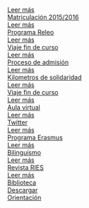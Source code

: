 
<!--

    Las imagenes de los elementos son de 400 x 393 pixeles

-->


<!------------------------------------------------------------------------------------ -->
<!--------------------------  INICIO ELEMENTO DESTACADO ------------------------------ -->
<!------------------------------------------------------------------------------------ -->

<div class="col-lg-3 col-md-3 col-sm-6 col-xs-6">
    <div class="shop_item">
        <div class="entry">
            <img src="/imagenes/signup.jpg" alt="" class="img-responsive">
            <div class="magnifier">
                <div class="buttons">
                    <a class="st btn btn-default" href="/matriculacion-2015-2016/">Leer más</a>
                </div><!-- end buttons -->
            </div><!-- end magnifier -->
        </div><!-- end entry -->
        <div class="shop_desc">
            <div class="shop_title">
                <a href="/matriculacion-2015-2016/"><span>Matriculación 2015/2016</span></a>
            </div>
        </div><!-- end shop_desc -->
    </div><!-- end item -->
</div><!-- end col-lg-3 -->


<!-- ------------------------------------------------------------->             
<!-- ----------------- FIN ELEMENTO DESTACADO  ------------------->       
<!-- ------------------------------------------------------------->  



<!------------------------------------------------------------------------------------ -->
<!--------------------------  INICIO ELEMENTO DESTACADO ------------------------------ -->
<!------------------------------------------------------------------------------------ -->

<div class="col-lg-3 col-md-3 col-sm-6 col-xs-6">
    <div class="shop_item">
        <div class="entry">
            <img src="/imagenes/libros.jpg" alt="" class="img-responsive">
            <div class="magnifier">
                <div class="buttons">
                    <a class="st btn btn-default" href="/releo/">Leer más</a>
                </div><!-- end buttons -->
            </div><!-- end magnifier -->
        </div><!-- end entry -->
        <div class="shop_desc">
            <div class="shop_title">
                <a href="/releo/"><span>Programa Releo</span></a>
            </div>
        </div><!-- end shop_desc -->
    </div><!-- end item -->
</div><!-- end col-lg-3 -->


<!-- ------------------------------------------------------------->             
<!-- ----------------- FIN ELEMENTO DESTACADO  ------------------->       
<!-- ------------------------------------------------------------->  



<!------------------------------------------------------------------------------------ -->
<!--------------------------  INICIO ELEMENTO DESTACADO ------------------------------ -->
<!------------------------------------------------------------------------------------ -->

<div class="col-lg-3 col-md-3 col-sm-6 col-xs-6">
    <div class="shop_item">
        <div class="entry">
            <img src="/imagenes/alhambra.jpg" alt="" class="img-responsive">
            <div class="magnifier">
                <div class="buttons">
                    <a class="st btn btn-default" href="https://goo.gl/photos/dB3qXhLDTwHHPseK8">Leer más</a>
                </div>
            </div>
        </div>
        <div class="shop_desc">
            <div class="shop_title">
                <a href="https://goo.gl/photos/dB3qXhLDTwHHPseK8"><span>Viaje fin de curso</span></a>
            </div>
        </div>
    </div>
</div>


<!-- ------------------------------------------------------------->             
<!-- ----------------- FIN ELEMENTO DESTACADO  ------------------->       
<!-- ------------------------------------------------------------->  








<!------------------------------------------------------------------------------------ -->
<!--------------------------  INICIO ELEMENTO DESTACADO ------------------------------ -->
<!------------------------------------------------------------------------------------ -->

<div class="col-lg-3 col-md-3 col-sm-6 col-xs-6">
    <div class="shop_item">
        <div class="entry">
            <img src="/imagenes/admision-2015-2016.jpg" alt="" class="img-responsive">
            <div class="magnifier">
                <div class="buttons">
                    <a class="st btn btn-default" href="/proceso-admision-2015-2016/">Leer más</a>
                </div><!-- end buttons -->
            </div><!-- end magnifier -->
        </div><!-- end entry -->
        <div class="shop_desc">
            <div class="shop_title">
                <a href="/proceso-admision-2015-2016/"><span>Proceso de admisión</span></a>
            </div>
        </div><!-- end shop_desc -->
    </div><!-- end item -->
</div><!-- end col-lg-3 -->


<!-- ------------------------------------------------------------->             
<!-- ----------------- FIN ELEMENTO DESTACADO  ------------------->       
<!-- ------------------------------------------------------------->  





<!------------------------------------------------------------------------------------ -->
<!--------------------------  INICIO ELEMENTO DESTACADO ------------------------------ -->
<!------------------------------------------------------------------------------------ -->

<!--<div class="col-lg-3 col-md-3 col-sm-6 col-xs-6">
    <div class="shop_item">
        <div class="entry">
            <img src="/imagenes/comeniusCuadrado.png" alt="" class="img-responsive">
            <div class="magnifier">
                <div class="buttons">
                    <a class="st btn btn-default" href="/comenius/">Leer más</a>
                </div>
            </div>
        </div>
        <div class="shop_desc">
            <div class="shop_title">
                <a href="/comenius/"><span>Comenius</span></a>
            </div>
        </div>
    </div>
</div>-->


<!-- ------------------------------------------------------------->             
<!-- ----------------- FIN ELEMENTO DESTACADO  ------------------->       
<!-- ------------------------------------------------------------->  



<!------------------------------------------------------------------------------------ -->
<!--------------------------  INICIO ELEMENTO DESTACADO ------------------------------ -->
<!------------------------------------------------------------------------------------ -->

<div class="col-lg-3 col-md-3 col-sm-6 col-xs-6">
    <div class="shop_item">
        <div class="entry">
            <img src="/imagenes/logo-car.gif" alt="" class="img-responsive">
            <div class="magnifier">
                <div class="buttons">
                    <a class="st btn btn-default" href="/san-andres-emprende/">Leer más</a>
                </div><!-- end buttons -->
            </div><!-- end magnifier -->
        </div><!-- end entry -->
        <div class="shop_desc">
            <div class="shop_title">
                <a href="/san-andres-emprende/"><span>Kilometros de solidaridad</span></a>
            </div>
        </div><!-- end shop_desc -->
    </div><!-- end item -->
</div><!-- end col-lg-3 -->


<!-- ------------------------------------------------------------->             
<!-- ----------------- FIN ELEMENTO DESTACADO  ------------------->       
<!-- ------------------------------------------------------------->  

<!------------------------------------------------------------------------------------ -->
<!--------------------------  INICIO ELEMENTO DESTACADO ------------------------------ -->
<!------------------------------------------------------------------------------------ -->

<div class="col-lg-3 col-md-3 col-sm-6 col-xs-6">
    <div class="shop_item">
        <div class="entry">
            <img src="/imagenes/alhambra.jpg" alt="" class="img-responsive">
            <div class="magnifier">
                <div class="buttons">
                    <a class="st btn btn-default" href="/viaje-fin-de-curso-2015/">Leer más</a>
                </div>
            </div>
        </div>
        <div class="shop_desc">
            <div class="shop_title">
                <a href="/viaje-fin-de-curso-2015/"><span>Viaje fin de curso</span></a>
            </div>
        </div>
    </div>
</div>


<!-- ------------------------------------------------------------->             
<!-- ----------------- FIN ELEMENTO DESTACADO  ------------------->       
<!-- ------------------------------------------------------------->  




















<!------------------------------------------------------------------------------------ -->
<!--------------------------  INICIO ELEMENTO DESTACADO ------------------------------ -->
<!------------------------------------------------------------------------------------ -->
<div class="col-lg-3 col-md-3 col-sm-6 col-xs-6">
    <div class="shop_item">
        <div class="entry">
            <img src="/imagenes/moodle2.jpg" alt="" class="img-responsive">
            <div class="magnifier">
                <div class="buttons">
                    <a class="st btn btn-default" href="http://sanandresies.gnomio.com/">Leer más</a>
                </div><!-- end buttons -->
            </div><!-- end magnifier -->
        </div><!-- end entry -->
        <div class="shop_desc">
            <div class="shop_title">
                <a href="http://sanandresies.gnomio.com/"><span>Aula virtual</span></a>
            </div>
        </div><!-- end shop_desc -->
    </div><!-- end item -->
</div><!-- end col-lg-3 -->
 

<!-- ------------------------------------------------------------->             
<!-- ----------------- FIN ELEMENTO DESTACADO  ------------------->       
<!-- ------------------------------------------------------------->  



























<!------------------------------------------------------------------------------------ -->
<!--------------------------  INICIO ELEMENTO DESTACADO ------------------------------ -->
<!------------------------------------------------------------------------------------ -->

<div class="col-lg-3 col-md-3 col-sm-6 col-xs-6">
    <div class="shop_item">
        <div class="entry">
            <img src="/imagenes/twitter.jpg" alt="" class="img-responsive">
            <div class="magnifier">
                <div class="buttons">
                    <a class="st btn btn-default" href="https://twitter.com/iessanandres">Leer más</a>
                </div><!-- end buttons -->
            </div><!-- end magnifier -->
        </div><!-- end entry -->
        <div class="shop_desc">
            <div class="shop_title">
                <a href="https://twitter.com/iessanandres"><span>Twitter</span></a>
            </div>
        </div><!-- end shop_desc -->
    </div><!-- end item -->
</div><!-- end col-lg-3 -->    
  

<!-- ------------------------------------------------------------->             
<!-- ----------------- FIN ELEMENTO DESTACADO  ------------------->       
<!-- ------------------------------------------------------------->  
 































<!------------------------------------------------------------------------------------ -->
<!--------------------------  INICIO ELEMENTO DESTACADO ------------------------------ -->
<!------------------------------------------------------------------------------------ -->
<div class="col-lg-3 col-md-3 col-sm-6 col-xs-6">
    <div class="shop_item">
        <div class="entry">
            <img src="/imagenes/erasmus.jpg" alt="" class="img-responsive">
            <div class="magnifier">
                <div class="buttons">
                    <a class="st btn btn-default" href="/paginas/erasmus/">Leer más</a>
                </div><!-- end buttons -->
            </div><!-- end magnifier -->
        </div><!-- end entry -->
        <div class="shop_desc">
            <div class="shop_title">
                <a href="/paginas/erasmus/"><span>Programa Erasmus</span></a>
            </div>
        </div><!-- end shop_desc -->
    </div><!-- end item -->
</div><!-- end col-lg-3 -->


<!-- ------------------------------------------------------------->             
<!-- ----------------- FIN ELEMENTO DESTACADO  ------------------->       
<!-- ------------------------------------------------------------->  





































<!------------------------------------------------------------------------------------ -->
<!--------------------------  INICIO ELEMENTO DESTACADO ------------------------------ -->
<!------------------------------------------------------------------------------------ -->
<div class="col-lg-3 col-md-3 col-sm-6 col-xs-6">
    <div class="shop_item">
        <div class="entry">
            <img src="/imagenes/bilinguismoCuadrado.jpg" alt="" class="img-responsive">
            <div class="magnifier">
                <div class="buttons">
                    <a class="st btn btn-default" href="https://drive.google.com/open?id=1t3mk7u4adtUKU-ukNez-aVneINoghoyreFTMHssDD80&authuser=0">Leer más</a>
                </div><!-- end buttons -->
            </div><!-- end magnifier -->
        </div><!-- end entry -->
        <div class="shop_desc">
            <div class="shop_title">
                <a href="https://drive.google.com/open?id=1t3mk7u4adtUKU-ukNez-aVneINoghoyreFTMHssDD80&authuser=0"><span>Bilinguismo</span></a>
            </div>
        </div><!-- end shop_desc -->
    </div><!-- end item -->
</div><!-- end col-lg-3 -->
 

<!-- ------------------------------------------------------------->             
<!-- ----------------- FIN ELEMENTO DESTACADO  ------------------->       
<!-- ------------------------------------------------------------->  



               
































<!------------------------------------------------------------------------------------ -->
<!--------------------------  INICIO ELEMENTO DESTACADO ------------------------------ -->
<!------------------------------------------------------------------------------------ -->

<!--
<div class="col-lg-3 col-md-3 col-sm-6 col-xs-6">
    <div class="shop_item">
        <div class="entry">
            <img src="/imagenes/tarjeta.jpg" alt="" class="img-responsive">
            <div class="magnifier">
                <div class="buttons">
                    <a class="st btn btn-default" href="http://www.solclimp.com/">Leer más</a>
                </div>
            </div>
        </div>
        <div class="shop_desc">
            <div class="shop_title">
                <a href="http://www.solclimp.com/"><span>SolClimp</span></a>
            </div>
        </div>
    </div>
</div>-->



<!-- ------------------------------------------------------------->             
<!-- ----------------- FIN ELEMENTO DESTACADO  ------------------->       
<!-- ------------------------------------------------------------->  


          




































<!------------------------------------------------------------------------------------ -->
<!--------------------------  INICIO ELEMENTO DESTACADO ------------------------------ -->
<!------------------------------------------------------------------------------------ -->

<div class="col-lg-3 col-md-3 col-sm-6 col-xs-6">
    <div class="shop_item">
        <div class="entry">
            <img src="/imagenes/revista.jpg" alt="" class="img-responsive">
            <div class="magnifier">
                <div class="buttons">
                    <a class="st btn btn-default" href="http://www.flipgorilla.com/p/23837411469428441/show">Leer más</a>
                </div><!-- end buttons -->
            </div><!-- end magnifier -->
        </div><!-- end entry -->
        <div class="shop_desc">
            <div class="shop_title">
                <a href="http://www.flipgorilla.com/p/23837411469428441/show"><span>Revista RIES</span></a>
            </div>
        </div><!-- end shop_desc -->
    </div><!-- end item -->
</div><!-- end col-lg-3 -->


<!-- ------------------------------------------------------------->             
<!-- ----------------- FIN ELEMENTO DESTACADO  ------------------->       
<!-- ------------------------------------------------------------->  



























<!------------------------------------------------------------------------------------ -->
<!--------------------------  INICIO ELEMENTO DESTACADO ------------------------------ -->
<!------------------------------------------------------------------------------------ -->

<div class="col-lg-3 col-md-3 col-sm-6 col-xs-6">
    <div class="shop_item">
        <div class="entry">
            <img src="/imagenes/bibliotecaCuadrado.jpg" alt="" class="img-responsive">
            <div class="magnifier">
                <div class="buttons">
                    <a class="st btn btn-default link-biblioteca" href="" data-toggle="modal" data-target="#ventanaModal">Leer más</a>
                </div><!-- end buttons -->
            </div><!-- end magnifier -->
        </div><!-- end entry -->
        <div class="shop_desc">
            <div class="shop_title">
                <a href="" class="link-biblioteca" data-toggle="modal" data-target="#ventanaModal"><span>Biblioteca</span></a>
            </div>
        </div><!-- end shop_desc -->
    </div><!-- end item -->
</div><!-- end col-lg-3 -->

<script>
$(document).ready(function(){
  $(".link-biblioteca").click(function(){
    $("#mi-ventana-modal #myModalLabel").html("Biblioteca");    
    $("#mi-ventana-modal .modal-body").load("/paginas/modals/varios/index.html #biblioteca");
  });  
});
</script>  


<!-- ------------------------------------------------------------->             
<!-- ----------------- FIN ELEMENTO DESTACADO  ------------------->       
<!-- ------------------------------------------------------------->  








 




 
<!------------------------------------------------------------------------------------ -->
<!--------------------------  INICIO ELEMENTO DESTACADO ------------------------------ -->
<!------------------------------------------------------------------------------------ -->

<div class="col-lg-3 col-md-3 col-sm-6 col-xs-6">
    <div class="shop_item">
        <div class="entry">
            <img src="/imagenes/orientacion.png" alt="" class="img-responsive">
            <div class="magnifier">
                <div class="buttons">
                    <a class="st btn btn-default" href="https://drive.google.com/uc?export=download&id=0B4jaZeMGL7HsRjFRU0tkSDh6TmM">Descargar</a>
                </div><!-- end buttons -->
            </div><!-- end magnifier -->
        </div><!-- end entry -->
        <div class="shop_desc">
            <div class="shop_title">
                <a href="https://drive.google.com/uc?export=download&id=0B4jaZeMGL7HsRjFRU0tkSDh6TmM"><span>Orientación</span></a>
            </div>
        </div><!-- end shop_desc -->
    </div><!-- end item -->
</div><!-- end col-lg-3 -->


<!-- ------------------------------------------------------------->             
<!-- ----------------- FIN ELEMENTO DESTACADO  ------------------->       
<!-- ------------------------------------------------------------->  
       




       
















